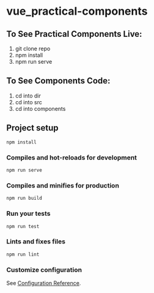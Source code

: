 # vue_practical-components

## To See Practical Components Live:
1. git clone repo
2. npm install
3. npm run serve

## To See Components Code:
1. cd into dir
2. cd into src
3. cd into components


## Project setup
```
npm install
```

### Compiles and hot-reloads for development
```
npm run serve
```

### Compiles and minifies for production
```
npm run build
```

### Run your tests
```
npm run test
```

### Lints and fixes files
```
npm run lint
```

### Customize configuration
See [Configuration Reference](https://cli.vuejs.org/config/).
